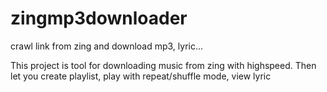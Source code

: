 # zingmp3downloader
crawl link from zing and download mp3, lyric...

This project is tool for downloading music from zing with highspeed. Then let you create playlist, play with repeat/shuffle mode, view lyric

